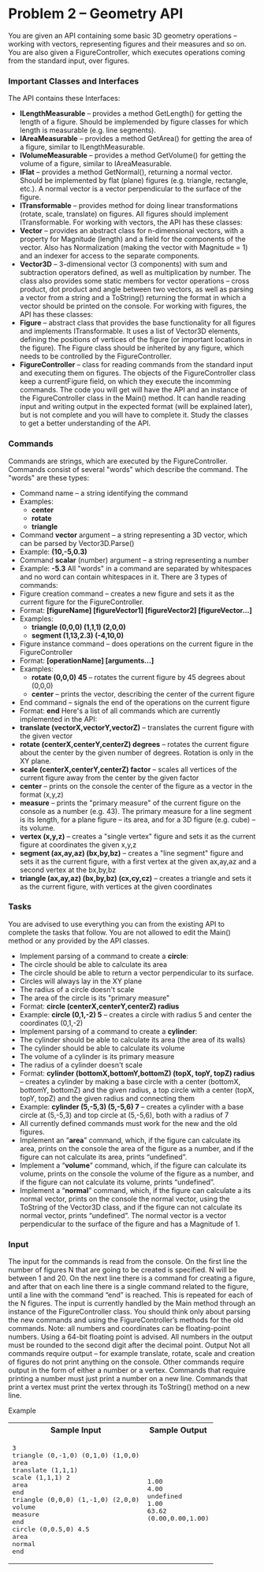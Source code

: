 Problem 2 – Geometry API
========================

You are given an API containing some basic 3D geometry operations – working with vectors, representing figures and their measures and so on. You are also given a FigureController, which executes operations coming from the standard input, over figures.

### Important Classes and Interfaces

The API contains these Interfaces:
*	**ILengthMeasurable** – provides a method GetLength() for getting the length of a figure. Should be implemended by figure classes for which length is measurable (e.g. line segments).
*	**IAreaMeasurable** – provides a method GetArea() for getting the area of a figure, similar to ILengthMeasurable.
*	**IVolumeMeasurable** – provides a method GetVolume() for getting the volume of a figure, similar to IAreaMeasurable.
*	**IFlat** – provides a method GetNormal(), returning a normal vector. Should be implemented by flat (plane) figures (e.g. triangle, rectangle, etc.). A normal vector is a vector perpendicular to the surface of the figure.
*	**ITransformable** – provides method for doing linear transformations (rotate, scale, translate) on figures. All figures should implement ITransformable.
For working with vectors, the API has these classes:
*	**Vector** – provides an abstract class for n-dimensional vectors, with a property for Magnitude (length) and a field for the components of the vector. Also has Normalization (making the vector with Magnitude = 1) and an indexer for access to the separate components.
*	**Vector3D** – 3-dimensional vector (3 components) with sum and subtraction operators defined, as well as multiplication by number. The class also provides some static members for vector operations – cross product, dot product and angle between two vectors, as well as parsing a vector from a string and a ToString() returning the format in which a vector should be printed on the console.
For working with figures, the API has these classes:
*	**Figure** – abstract class that provides the base functionality for all figures and implements ITransformable. It uses a list of Vector3D elements, defining the positions of vertices of the figure (or important locations in the figure). The Figure class should be inherited by any figure, which needs to be controlled by the FigureController.
*	**FigureController** – class for reading commands from the standard input and executing them on figures. The objects of the FigureController class keep a currentFigure field, on which they execute the incomming commands.
The code you will get will have the API and an instance of the FigureController class in the Main() method. It can handle reading input and writing output in the expected format (will be explained later), but is not complete and you will have to complete it.
Study the classes to get a better understanding of the API.

### Commands

Commands are strings, which are executed by the FigureController. Commands consist of several "words" which describe the command. The "words" are these types:
*	Command name – a string identifying the command
  *	Examples: 
    * **center**
    *	**rotate**
    *	**triangle**
*	Command **vector** argument – a string representing a 3D vector, which can be parsed by Vector3D.Parse()
  *	Example: **(10,-5,0.3)**
*	Command **scalar** (number) argument – a string representing a number
  *	Example: **-5.3**
All "words" in a command are separated by whitespaces and no word can contain whitespaces in it.
There are 3 types of commands:
*	Figure creation command – creates a new figure and sets it as the current figure for the FigureController.
  *	Format: **[figureName] [figureVector1] [figureVector2] [figureVector…]**
  *	Examples:
    *	**triangle (0,0,0) (1,1,1) (2,0,0)**
    * **segment (1,13,2.3) (-4,10,0)**
*	Figure instance command – does operations on the current figure in the FigureController
  *	Format: **[operationName] [arguments…]**
  *	Examples:
    *	**rotate (0,0,0) 45** – rotates the current figure by 45 degrees about (0,0,0) 
    *	**center** – prints the vector, describing the center of the current figure
*	End command – signals the end of the operations on the current figure
  *	Format: **end**
Here's a list of all commands which are currently implemented in the API:
*	**translate (vectorX,vectorY,vectorZ)** – translates the current figure with the given vector
*	**rotate (centerX,centerY,centerZ) degrees** – rotates the current figure about the center by the given number of degrees. Rotation is only in the XY plane.
*	**scale (centerX,centerY,centerZ) factor** – scales all vertices of the current figure away from the center by the given factor
*	**center** – prints on the console the center of the figure as a vector in the format (x,y,z)
*	**measure** – prints the "primary measure" of the current figure on the console as a number (e.g. 43). The primary measure for a line segment is its length, for a plane figure – its area, and for a 3D figure (e.g. cube) – its volume.
*	**vertex (x,y,z)** – creates a "single vertex" figure and sets it as the current figure at coordinates the given x,y,z
*	**segment (ax,ay,az) (bx,by,bz)** – creates a "line segment" figure and sets it as the current figure, with a first vertex at the given ax,ay,az and a second vertex at the bx,by,bz
*	**triangle (ax,ay,az) (bx,by,bz) (cx,cy,cz)** – creates a triangle and sets it as the current figure, with vertices at the given coordinates

### Tasks

You are advised to use everything you can from the existing API to complete the tasks that follow. You are not allowed to edit the Main() method or any provided by the API classes.
*	Implement parsing of a command to create a **circle**:
  *	The circle should be able to calculate its area
  *	The circle should be able to return a vector perpendicular to its surface.
  *	Circles will always lay in the XY plane
  *	The radius of a circle doesn't scale
  *	The area of the circle is its "primary measure"
  *	Format: **circle (centerX,centerY,centerZ) radius**
  *	Example: **circle (0,1,-2) 5** – creates a circle with radius 5 and center the coordinates (0,1,-2)
*	Implement parsing of a command to create a **cylinder**:
  *	The cylinder should be able to calculate its area (the area of its walls)
  *	The cylinder should be able to calculate its volume
  *	The volume of a cylinder is its primary measure
  *	The radius of a cylinder doesn't scale
  *	Format: **cylinder (bottomX,bottomY,bottomZ) (topX, topY, topZ) radius** – creates a cylinder by making a base circle with a center (bottomX, bottomY, bottomZ) and the given radius, a top circle with a center (topX, topY, topZ) and the given radius and connecting them
  *	Example: **cylinder (5,-5,3) (5,-5,6) 7** – creates a cylinder with a base circle at (5,-5,3) and top circle at (5,-5,6), both with a radius of 7
*	All currently defined commands must work for the new and the old figures. 
*	Implement an “**area**” command, which, if the figure can calculate its area, prints on the console the area of the figure as a number, and if the figure can not calculate its area, prints “undefined”.
*	Implement a “**volume**” command, which, if the figure can calculate its volume, prints on the console the volume of the figure as a number, and if the figure can not calculate its volume, prints “undefined”.
*	Implement a “**normal**” command, which, if the figure can calculate a its normal vector, prints on the console the normal vector, using the ToString of the Vector3D class, and if the figure can not calculate its normal vector, prints “undefined”. The normal vector is a vector perpendicular to the surface of the figure and has a Magnitude of 1.

### Input

The input for the commands is read from the console.
On the first line the number of figures N that are going to be created is specified. N will be between 1 and 20.
On the next line there is a command for creating a figure, and after that on each line there is a single command related to the figure, until a line with the command “end” is reached. This is repeated for each of the N figures.
The input is currently handled by the Main method through an instance of the FigureController class. You should think only about parsing the new commands and using the FigureController’s methods for the old commands.
Note: all numbers and coordinates can be floating-point numbers. Using a 64-bit floating point is advised. All numbers in the output must be rounded to the second digit after the decimal point.
Output
Not all commands require output – for example translate, rotate, scale and creation of figures do not print anything on the console. Other commands require output in the form of either a number or a vertex. Commands that require printing a number must just print a number on a new line. Commands that print a vertex must print the vertex through its ToString() method on a new line.

Example

<table>
    <tr>
        <th>Sample Input</th>
        <th>Sample Output</th>
    </tr>
    <tr>
        <td>
<pre>3
triangle (0,-1,0) (0,1,0) (1,0,0)
area
translate (1,1,1)
scale (1,1,1) 2
area
end
triangle (0,0,0) (1,-1,0) (2,0,0)
volume
measure
end
circle (0,0.5,0) 4.5
area
normal
end</pre>
        </td>
        <td>
<pre>1.00
4.00
undefined
1.00
63.62
(0.00,0.00,1.00)</pre>
        </td>
    </tr>
</table>

